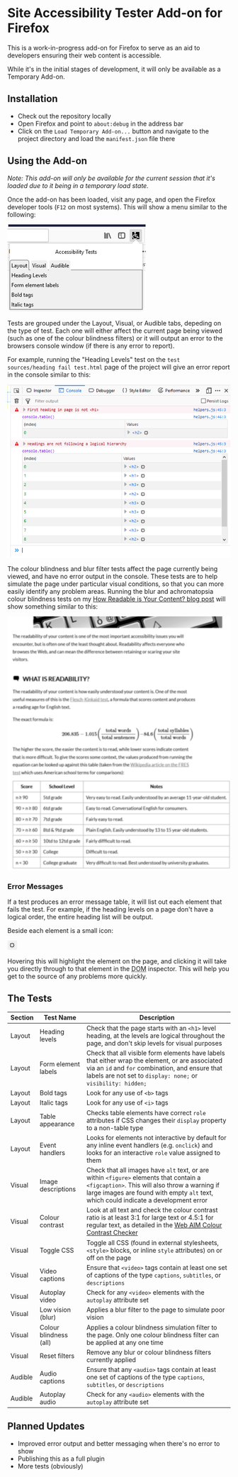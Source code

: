 # Site Accessibility Tester Add-on for Firefox

This is a work-in-progress add-on for Firefox to serve as an aid to developers ensuring their web content is accessible.

While it's in the initial stages of development, it will only be available as a Temporary Add-on.

## Installation

* Check out the repository locally
* Open Firefox and point to `about:debug` in the address bar
* Click on the `Load Temporary Add-on...` button and navigate to the project directory and load the `manifest.json` file there

## Using the Add-on

_Note: This add-on will only be available for the current session that it's loaded due to it being in a temporary load state._

Once the add-on has been loaded, visit any page, and open the Firefox developer tools (`F12` on most systems). This will show a menu similar to the following:

![Accessibility add-on main menu](docs/img/plugin-menu.png)

Tests are grouped under the Layout, Visual, or Audible tabs, depeding on the type of test. Each one will either affect the current page being viewed (such as one of the colour blindness filters) or it will output an error to the browsers console window (if there is any error to report).

For example, running the "Heading Levels" test on the `test sources/heading fail test.html` page of the project will give an error report in the console similar to this:

![Accessibility add-on example error table](docs/img/heading-error-console.png)

The colour blindness and blur filter tests affect the page currently being viewed, and have no error output in the console. These tests are to help simulate the page under particular visual conditions, so that you can more easily identify any problem areas. Running the blur and achromatopsia colour blindness tests on my [How Readable is Your Content? blog post](http://www.ashleysheridan.co.uk/blog/How+Readable+is+Your+Content%3F) will show something similar to this:

![Blur and achromatopsia simulation filter being applied to a web page](docs/img/blur-achromatopsia-filters.png)

### Error Messages

If a test produces an error message table, it will list out each element that fails the test. For example, if the heading levels on a page don't have a logical order, the entire heading list will be output.

Beside each element is a small icon:

![Firefox DOM inspect icon](docs/img/element-inspect-icon.png)

Hovering this will highlight the element on the page, and clicking it will take you directly through to that element in the <abbr title="Document Object Model">DOM</abbr> inspector. This will help you get to the source of any problems more quickly.

## The Tests

Section|Test Name|Description
---|---|---
Layout|Heading levels|Check that the page starts with an `<h1>` level heading, at the levels are logical throughout the page, and don't skip levels for visual purposes
Layout|Form element labels|Check that all visible form elements have labels that either wrap the element, or are associated via an `id` and `for` combination, and ensure that labels are not set to `display: none;` or `visibility: hidden;`
Layout|Bold tags|Look for any use of `<b>` tags
Layout|Italic tags|Look for any use of `<i>` tags
Layout|Table appearance|Checks table elements have correct `role` attributes if CSS changes their `display` property to a non-table type
Layout|Event handlers|Looks for elements not interactive by default for any inline event handlers (e.g. `onclick`) and looks for an interactive `role` value assigned to them
Visual|Image descriptions|Check that all images have `alt` text, or are within `<figure>` elements that contain a `<figcaption>`. This will also throw a warning if large images are found with empty `alt` text, which could indicate a development error
Visual|Colour contrast|Look at all text and check the colour contrast ratio is at least 3:1 for large text or 4.5:1 for regular text, as detailed in the [Web <abbr title="Accessibility in Mind">AIM</abbr> Colour Contrast Checker](https://webaim.org/resources/contrastchecker/)
Visual|Toggle CSS|Toggle all CSS (found in external stylesheets, `<style>` blocks, or inline `style` attributes) on or off on the page
Visual|Video captions|Ensure that `<video>` tags contain at least one set of captions of the type `captions`, `subtitles`, or `descriptions`
Visual|Autoplay video|Check for any `<video>` elements with the `autoplay` attribute set
Visual|Low vision (blur)|Applies a blur filter to the page to simulate poor vision
Visual|Colour blindness (all)|Applies a colour blindness simulation filter to the page. Only one colour blindness filter can be applied at any one time
Visual|Reset filters|Remove any blur or colour blindness filters currently applied
Audible|Audio captions|Ensure that any `<audio>` tags contain at least one set of captions of the type `captions`, `subtitles`, or `descriptions`
Audible|Autoplay audio|Check for any `<audio>` elements with the `autoplay` attribute set

## Planned Updates

* Improved error output and better messaging when there's no error to show
* Publishing this as a full plugin
* More tests (obviously)